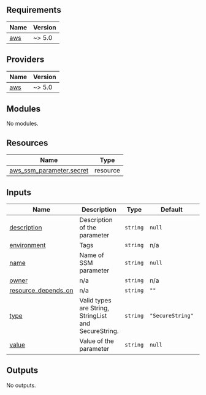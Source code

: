 ## Requirements

| Name | Version |
|------|---------|
| <a name="requirement_aws"></a> [aws](#requirement\_aws) | ~> 5.0 |

## Providers

| Name | Version |
|------|---------|
| <a name="provider_aws"></a> [aws](#provider\_aws) | ~> 5.0 |

## Modules

No modules.

## Resources

| Name | Type |
|------|------|
| [aws_ssm_parameter.secret](https://registry.terraform.io/providers/hashicorp/aws/latest/docs/resources/ssm_parameter) | resource |

## Inputs

| Name | Description | Type | Default | Required |
|------|-------------|------|---------|:--------:|
| <a name="input_description"></a> [description](#input\_description) | Description of the parameter | `string` | `null` | no |
| <a name="input_environment"></a> [environment](#input\_environment) | Tags | `string` | n/a | yes |
| <a name="input_name"></a> [name](#input\_name) | Name of SSM parameter | `string` | `null` | no |
| <a name="input_owner"></a> [owner](#input\_owner) | n/a | `string` | n/a | yes |
| <a name="input_resource_depends_on"></a> [resource\_depends\_on](#input\_resource\_depends\_on) | n/a | `string` | `""` | no |
| <a name="input_type"></a> [type](#input\_type) | Valid types are String, StringList and SecureString. | `string` | `"SecureString"` | no |
| <a name="input_value"></a> [value](#input\_value) | Value of the parameter | `string` | `null` | no |

## Outputs

No outputs.
